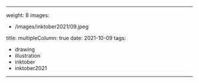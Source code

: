 
---
weight: 8
images:
- /images/inktober2021/09.jpeg

title:
multipleColumn: true
date: 2021-10-09
tags:
- drawing
- illustration
- inktober
- inktober2021
---

